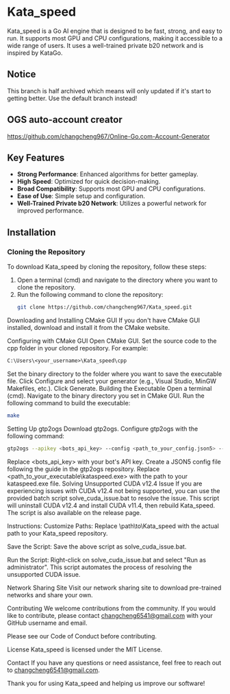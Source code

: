 # Kata_speed

Kata_speed is a Go AI engine that is designed to be fast, strong, and easy to run. It supports most GPU and CPU configurations, making it accessible to a wide range of users. It uses a well-trained private b20 network and is inspired by KataGo.


## Notice
This branch is half archived which means will only updated if it's start to getting better. Use the default branch instead!
## OGS auto-account creator
https://github.com/changcheng967/Online-Go.com-Account-Generator
## Key Features

- **Strong Performance**: Enhanced algorithms for better gameplay.
- **High Speed**: Optimized for quick decision-making.
- **Broad Compatibility**: Supports most GPU and CPU configurations.
- **Ease of Use**: Simple setup and configuration.
- **Well-Trained Private b20 Network**: Utilizes a powerful network for improved performance.

## Installation

### Cloning the Repository

To download Kata_speed by cloning the repository, follow these steps:

1. Open a terminal (cmd) and navigate to the directory where you want to clone the repository.
2. Run the following command to clone the repository:
   ```sh
   git clone https://github.com/changcheng967/Kata_speed.git
   ```
Downloading and Installing CMake GUI
If you don't have CMake GUI installed, download and install it from the CMake website.

Configuring with CMake GUI
Open CMake GUI.
Set the source code to the cpp folder in your cloned repository. For example:

```txt
C:\Users\<your_username>\Kata_speed\cpp
```
Set the binary directory to the folder where you want to save the executable file.
Click Configure and select your generator (e.g., Visual Studio, MinGW Makefiles, etc.).
Click Generate.
Building the Executable
Open a terminal (cmd).
Navigate to the binary directory you set in CMake GUI.
Run the following command to build the executable:
```sh
make
```
Setting Up gtp2ogs
Download gtp2ogs.
Configure gtp2ogs with the following command:

```sh
gtp2ogs --apikey <bots_api_key> --config <path_to_your_config.json5> -- <path_to_your_executable\kataspeed.exe>
```
Replace <bots_api_key> with your bot's API key.
Create a JSON5 config file following the guide in the gtp2ogs repository.
Replace <path_to_your_executable\kataspeed.exe> with the path to your kataspeed.exe file.
Solving Unsupported CUDA v12.4 Issue
If you are experiencing issues with CUDA v12.4 not being supported, you can use the provided batch script solve_cuda_issue.bat to resolve the issue. This script will uninstall CUDA v12.4 and install CUDA v11.4, then rebuild Kata_speed. The script is also available on the release page.

Instructions:
Customize Paths:
Replace \path\to\Kata_speed with the actual path to your Kata_speed repository.

Save the Script:
Save the above script as solve_cuda_issue.bat.

Run the Script:
Right-click on solve_cuda_issue.bat and select "Run as administrator".
This script automates the process of resolving the unsupported CUDA issue.

Network Sharing Site
Visit our network sharing site to download pre-trained networks and share your own.

Contributing
We welcome contributions from the community. If you would like to contribute, please contact changcheng6541@gmail.com with your GitHub username and email.

Please see our Code of Conduct before contributing.

License
Kata_speed is licensed under the MIT License.

Contact
If you have any questions or need assistance, feel free to reach out to changcheng6541@gmail.com.

Thank you for using Kata_speed and helping us improve our software!
